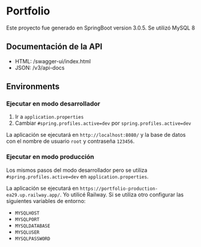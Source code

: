# Portfolio

Este proyecto fue generado en SpringBoot version 3.0.5. Se utilizó MySQL 8

## Documentación de la API
* HTML: /swagger-ui/index.html
* JSON: /v3/api-docs

## Environments

### Ejecutar en modo desarrollador

1. Ir a `application.properties`
2. Cambiar `#spring.profiles.active=dev` por `spring.profiles.active=dev`

La aplicación se ejecutará en `http://localhost:8080/` y la base de datos con el nombre de usuario `root` y contraseña `123456`.

### Ejecutar en modo producción

Los mismos pasos del modo desarrollador pero se utiliza `#spring.profiles.active=dev` en `application.properties`.

La aplicación se ejecutará en `https://portfolio-production-ea29.up.railway.app/`. Yo utilicé Railway.
Si se utiliza otro configurar las siguientes variables de entorno:

* `MYSQLHOST`
* `MYSQLPORT`
* `MYSQLDATABASE`
* `MYSQLUSER`
* `MYSQLPASSWORD`
